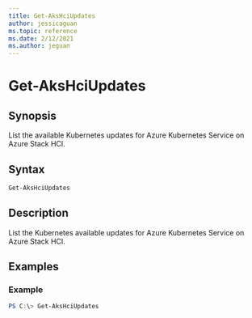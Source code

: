 ```yaml
---
title: Get-AksHciUpdates
author: jessicaguan
ms.topic: reference
ms.date: 2/12/2021
ms.author: jeguan
---
```


# Get-AksHciUpdates

## Synopsis
List the available Kubernetes updates for Azure Kubernetes Service on Azure Stack HCI.

## Syntax

```powershell
Get-AksHciUpdates
```

## Description
List the Kubernetes available updates for Azure Kubernetes Service on Azure Stack HCI.

## Examples

### Example
```powershell
PS C:\> Get-AksHciUpdates
```